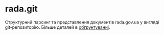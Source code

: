 # rada.git

Структурний парсинг та представлення документів rada.gov.ua у вигляді git-репозиторію. Більше деталей в [обґрунтуванні](https://github.com/vseloved/prj-nlp/pull/1).
